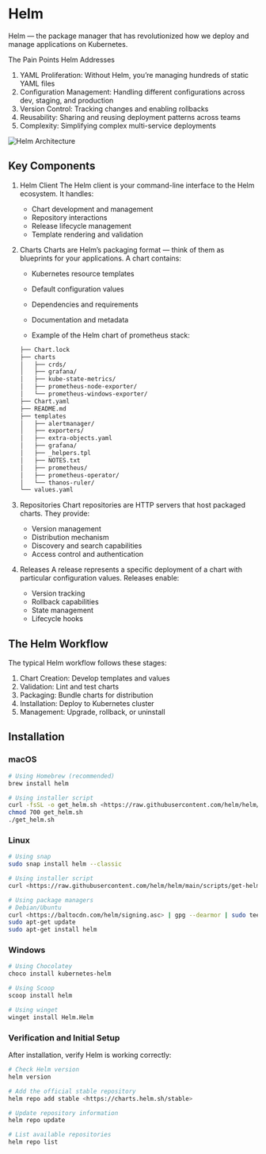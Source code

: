 # Helm

Helm — the package manager that has revolutionized how we deploy and manage applications on Kubernetes.

The Pain Points Helm Addresses

1. YAML Proliferation: Without Helm, you’re managing hundreds of static YAML files
2. Configuration Management: Handling different configurations across dev, staging, and production
3. Version Control: Tracking changes and enabling rollbacks
4. Reusability: Sharing and reusing deployment patterns across teams
5. Complexity: Simplifying complex multi-service deployments

![Helm Architecture](https://miro.medium.com/v2/resize:fit:720/format:webp/1*U_iI4etpj2WCJxaJ61FXIA.png)

## Key Components

1. Helm Client
    The Helm client is your command-line interface to the Helm ecosystem. It handles:

    - Chart development and management
    - Repository interactions
    - Release lifecycle management
    - Template rendering and validation

2. Charts
    Charts are Helm’s packaging format — think of them as blueprints for your applications. A chart contains:

    - Kubernetes resource templates
    - Default configuration values
    - Dependencies and requirements
    - Documentation and metadata

    - Example of the Helm chart of prometheus stack:

    ```markdown
    ├── Chart.lock
    ├── charts
    │   ├── crds/
    │   ├── grafana/
    │   ├── kube-state-metrics/
    │   ├── prometheus-node-exporter/
    │   └── prometheus-windows-exporter/
    ├── Chart.yaml
    ├── README.md
    ├── templates
    │   ├── alertmanager/
    │   ├── exporters/
    │   ├── extra-objects.yaml
    │   ├── grafana/
    │   ├── _helpers.tpl
    │   ├── NOTES.txt
    │   ├── prometheus/
    │   ├── prometheus-operator/
    │   └── thanos-ruler/
    └── values.yaml

    ```

3. Repositories
    Chart repositories are HTTP servers that host packaged charts. They provide:

    - Version management
    - Distribution mechanism
    - Discovery and search capabilities
    - Access control and authentication

4. Releases
    A release represents a specific deployment of a chart with particular configuration values. Releases enable:

    - Version tracking
    - Rollback capabilities
    - State management
    - Lifecycle hooks

## The Helm Workflow

The typical Helm workflow follows these stages:

1. Chart Creation: Develop templates and values
2. Validation: Lint and test charts
3. Packaging: Bundle charts for distribution
4. Installation: Deploy to Kubernetes cluster
5. Management: Upgrade, rollback, or uninstall

## Installation

### macOS

```bash
# Using Homebrew (recommended)
brew install helm

# Using installer script
curl -fsSL -o get_helm.sh <https://raw.githubusercontent.com/helm/helm/main/scripts/get-helm-3>
chmod 700 get_helm.sh
./get_helm.sh
```

### Linux

```bash
# Using snap
sudo snap install helm --classic

# Using installer script
curl <https://raw.githubusercontent.com/helm/helm/main/scripts/get-helm-3> | bash

# Using package managers
# Debian/Ubuntu
curl <https://baltocdn.com/helm/signing.asc> | gpg --dearmor | sudo tee /usr/share/keyrings/helm.gpg > /dev/null
sudo apt-get update
sudo apt-get install helm
```

### Windows

```bash
# Using Chocolatey
choco install kubernetes-helm

# Using Scoop
scoop install helm

# Using winget
winget install Helm.Helm
```

### Verification and Initial Setup

After installation, verify Helm is working correctly:

```bash
# Check Helm version
helm version

# Add the official stable repository
helm repo add stable <https://charts.helm.sh/stable>

# Update repository information
helm repo update

# List available repositories
helm repo list
```
